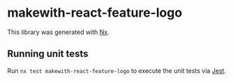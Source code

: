 # makewith-react-feature-logo

This library was generated with [Nx](https://nx.dev).

## Running unit tests

Run `nx test makewith-react-feature-logo` to execute the unit tests via [Jest](https://jestjs.io).

